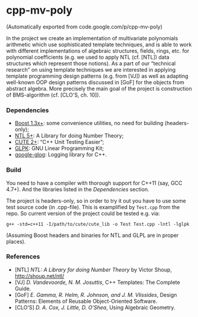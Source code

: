 # cpp-mv-poly

(Automatically exported from code.google.com/p/cpp-mv-poly)

In the project we create an implementation of multivariate polynomials arithmetic which use sophisticated template
techniques, and is able to work with different implementations of algebraic structures, fields, rings, etc. for polynomial coefficients (e.g. we used to apply NTL (cf. [NTL]) data structures which represent those notions). As a part of our “technical
research” on using template techniques we are interested in applying template programming design patterns (e.g.
from [VJ]) as well as adapting well-known OOP design patterns discussed in [GoF] for the objects from abstract algebra. More precisely the main goal of the project is construction of BMS-algorithm (cf. [CLO'S, ch. 10]).

### Dependencies

  * [Boost 1.3x+](http://www.boost.org/users/download/): some convenience utilities, no need for building (headers-only);
  * [NTL 5+](http://shoup.net/ntl/): A Library for doing Number Theory;
  * [CUTE 2+](http://cute-test.com/projects/cute/wiki/CUTE_standalone): “C++ Unit Testing Easier”;
  * [GLPK](http://www.gnu.org/software/glpk/): GNU Linear Programming Kit;
  * [google-glog](http://code.google.com/p/google-glog/): Logging library for C++.

### Build

You need to have a compiler with thorough support for C++11 (say, GCC 4.7+). And the libraries listed in the _Dependencies_ section.

The project is headers-only, so in order to try it out you have to use some test source code (in .cpp-file). This is examplified by `Test.cpp` from the repo. So current version of the project could be tested e.g. via:

    g++ -std=c++11 -I/path/to/cute/cute_lib -o Test Test.cpp -lntl -lglpk

(Assuming Boost headers and binaries for NTL and GLPL are in proper places).

### References

  * [NTL] _NTL: A Library for doing Number Theory_ by Victor Shoup, http://shoup.net/ntl/
  * [VJ] _D. Vandevoorde, N. M. Josuttis_, C++ Templates: The Complete Guide.
  * [GoF] _E. Gamma, R. Helm, R. Johnson, and J. M. Vlissides_, Design Patterns: Elements of Reusable Object-Oriented Software.
  * [CLO'S] _D. A. Cox, J. Little, D. O'Shea_, Using Algebraic Geometry.
